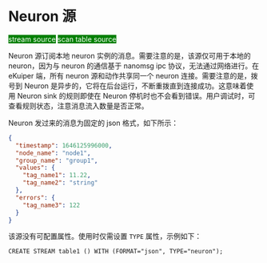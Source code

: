 # Neuron 源

<span style="background:green;color:white;">stream source</span>
<span style="background:green;color:white">scan table source</span>

Neuron 源订阅本地 neuron 实例的消息。需要注意的是，该源仅可用于本地的 neuron，因为与 neuron 的通信基于 nanomsg ipc 协议，无法通过网络进行。在 eKuiper 端，所有 neuron 源和动作共享同一个 neuron 连接。需要注意的是，拨号到 Neuron 是异步的，它将在后台运行，不断重拨直到连接成功。这意味着使用 Neuron sink 的规则即使在 Neuron 停机时也不会看到错误。用户调试时，可查看规则状态，注意消息流入数量是否正常。

Neuron 发过来的消息为固定的 json 格式，如下所示： 

```json
{
  "timestamp": 1646125996000,
  "node_name": "node1", 
  "group_name": "group1",
  "values": {
    "tag_name1": 11.22,
    "tag_name2": "string"
  },
  "errors": {
    "tag_name3": 122
  }
}
```

该源没有可配置属性。使用时仅需设置 `TYPE` 属性，示例如下：

```text
CREATE STREAM table1 () WITH (FORMAT="json", TYPE="neuron");
```